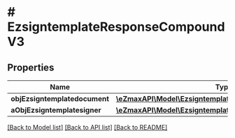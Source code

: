 # # EzsigntemplateResponseCompoundV3

## Properties

Name | Type | Description | Notes
------------ | ------------- | ------------- | -------------
**objEzsigntemplatedocument** | [**\eZmaxAPI\Model\EzsigntemplatedocumentResponse**](EzsigntemplatedocumentResponse.md) |  | [optional]
**aObjEzsigntemplatesigner** | [**\eZmaxAPI\Model\EzsigntemplatesignerResponseCompound[]**](EzsigntemplatesignerResponseCompound.md) |  |

[[Back to Model list]](../../README.md#models) [[Back to API list]](../../README.md#endpoints) [[Back to README]](../../README.md)
